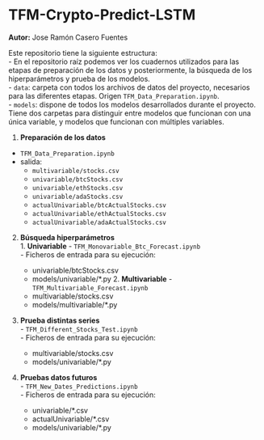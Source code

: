 # TFM-Crypto-Predict-LSTM
**Autor:** Jose Ramón Casero Fuentes

Este repositorio tiene la siguiente estructura:
    <br />
    - En el repositorio raíz podemos ver los cuadernos utilizados para las etapas
    de preparación de los datos y posteriormente, la búsqueda de los hiperparámetros
    y prueba de los modelos.<br />
    - `data`: carpeta con todos los archivos de datos del proyecto, necesarios
    para las diferentes etapas. Origen `TFM_Data_Preparation.ipynb`.<br />
    - `models`: dispone de todos los modelos desarrollados durante el proyecto.
    Tiene dos carpetas para distinguir entre modelos que funcionan con una
    única variable, y modelos que funcionan con múltiples variables.<br />

  1. **Preparación de los datos**
  - `TFM_Data_Preparation.ipynb`
  - salida:
    - `multivariable/stocks.csv`
    - `univariable/btcStocks.csv`
    - `univariable/ethStocks.csv`
    - `univariable/adaStocks.csv`
    - `actualUnivariable/btcActualStocks.csv`
    - `actualUnivariable/ethActualStocks.csv`
    - `actualUnivariable/adaActualStocks.csv`
    
    
  2. **Búsqueda hiperparámetros**<br />
    1. **Univariable**
    - `TFM_Monovariable_Btc_Forecast.ipynb`<br />
    - Ficheros de entrada para su ejecución:
        - univariable/btcStocks.csv
        - models/univariable/*.py
    2. **Multivariable**
    - `TFM_Multivariable_Forecast.ipynb`<br />
        - multivariable/stocks.csv
        - models/multivariable/*.py

  3. **Prueba distintas series**<br />
    - `TFM_Different_Stocks_Test.ipynb`<br />
    - Ficheros de entrada para su ejecución:
        - multivariable/stocks.csv
        - models/univariable/*.py

  4. **Pruebas datos futuros**<br />
    - `TFM_New_Dates_Predictions.ipynb`<br />
    - Ficheros de entrada para su ejecución:
        - univariable/*.csv
        - actualUnivariable/*.csv
        - models/univariable/*.py